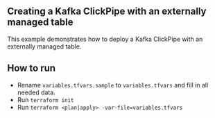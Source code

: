 ## Creating a Kafka ClickPipe with an externally managed table

This example demonstrates how to deploy a Kafka ClickPipe with an externally managed table.

## How to run

- Rename `variables.tfvars.sample` to `variables.tfvars` and fill in all needed data.
- Run `terraform init`
- Run `terraform <plan|apply> -var-file=variables.tfvars`
